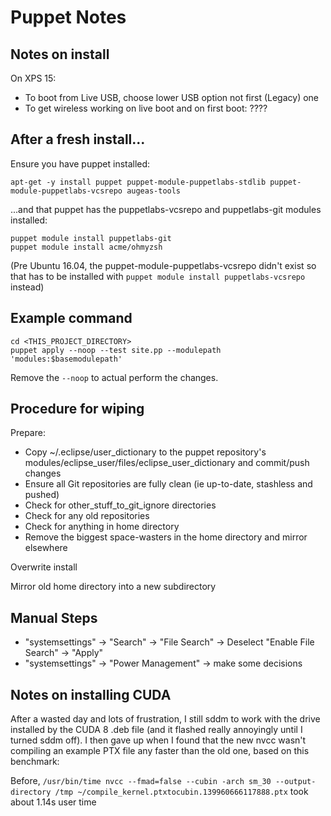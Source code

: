 Puppet Notes
============

Notes on install
----------------

On XPS 15:
 * To boot from Live USB, choose lower USB option not first (Legacy) one
 * To get wireless working on live boot and on first boot: ????

After a fresh install...
------------------------

Ensure you have puppet installed:

    apt-get -y install puppet puppet-module-puppetlabs-stdlib puppet-module-puppetlabs-vcsrepo augeas-tools

...and that puppet has the puppetlabs-vcsrepo and puppetlabs-git modules installed:

    puppet module install puppetlabs-git
    puppet module install acme/ohmyzsh

(Pre Ubuntu 16.04, the puppet-module-puppetlabs-vcsrepo didn't exist so that has to be installed with `puppet module install puppetlabs-vcsrepo` instead)

Example command
---------------

    cd <THIS_PROJECT_DIRECTORY>
    puppet apply --noop --test site.pp --modulepath 'modules:$basemodulepath'

Remove the `--noop` to actual perform the changes.

Procedure for wiping
--------------------

Prepare:
 * Copy ~/.eclipse/user_dictionary to the puppet repository's modules/eclipse_user/files/eclipse_user_dictionary and commit/push changes
 * Ensure all Git repositories are fully clean (ie up-to-date, stashless and pushed)
 * Check for other_stuff_to_git_ignore directories
 * Check for any old repositories
 * Check for anything in home directory
 * Remove the biggest space-wasters in the home directory and mirror elsewhere

Overwrite install

Mirror old home directory into a new subdirectory

Manual Steps
------------
 * "systemsettings" -> "Search" -> "File Search" -> Deselect "Enable File Search" -> "Apply"
 * "systemsettings" -> "Power Management" -> make some decisions



Notes on installing CUDA
----------------------------------------------
After a wasted day and lots of frustration, I still sddm to work with the drive installed by the CUDA 8 .deb file (and it flashed really annoyingly until I turned sddm off).
I then gave up when I found that the new nvcc wasn't compiling an example PTX file any faster than the old one, based on this benchmark:

Before, `/usr/bin/time nvcc --fmad=false --cubin -arch sm_30 --output-directory /tmp ~/compile_kernel.ptxtocubin.139960666117888.ptx` took about 1.14s user time
